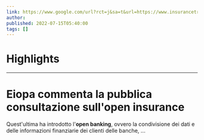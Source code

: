```yaml
---
link: https://www.google.com/url?rct=j&sa=t&url=https://www.insurancetrade.it/insurance/contenuti/osservatori/12681/eiopa-commenta-la-pubblica-consultazione-sull-open-insurance&ct=ga&cd=CAIyHzVmNjkxZDEzNTU2NWU1MTc6Y29tLmJyOnB0OkJSOkw&usg=AOvVaw2FlhMdLO_Y4QRk2tXW5cqq
author:  
published: 2022-07-15T05:40:00
tags: []
---
```

# Highlights


---
# Eiopa commenta la pubblica consultazione sull&#39;open insurance
Quest'ultima ha introdotto l'**open banking**, ovvero la condivisione dei dati e delle informazioni finanziarie dei clienti delle banche, ...